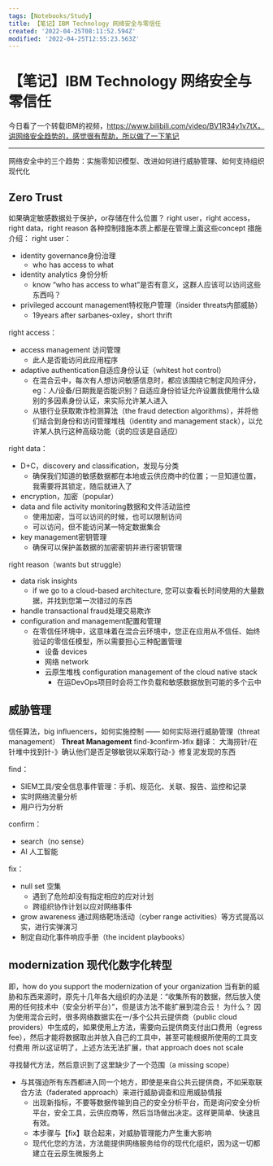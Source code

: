 ```yaml
---
tags: [Notebooks/Study]
title: 【笔记】IBM Technology 网络安全与零信任
created: '2022-04-25T08:11:52.594Z'
modified: '2022-04-25T12:55:23.563Z'
---
```


# 【笔记】IBM Technology 网络安全与零信任

今日看了一个转载IBM的视频，https://www.bilibili.com/video/BV1R34y1v7tX，讲网络安全趋势的，感觉很有帮助，所以做了一下笔记

---

网络安全中的三个趋势：实施零知识模型、改进如何进行威胁管理、如何支持组织现代化

## Zero Trust
如果确定敏感数据处于保护，or存储在什么位置？
right user，right access，right data，right reason
各种控制措施本质上都是在管理上面这些concept
措施介绍：
right user：
- identity governance身份治理
  - who has access to what
- identity analytics 身份分析
  - know “who has access to what”是否有意义，这群人应该可以访问这些东西吗？
- privileged account management特权账户管理（insider threats内部威胁）
  - 19years after sarbanes-oxley，short thrift

right access：
- access management 访问管理
  - 此人是否能访问此应用程序
- adaptive authentication自适应身份认证（whitest hot control）
  - 在混合云中，每次有人想访问敏感信息时，都应该围绕它制定风险评分，eg：人/设备/日期我是否能识别？自适应身份验证允许设置我使用什么级别的多因素身份认证，来实际允许某人进入
  - 从银行业获取欺诈检测算法（the fraud detection algorithms），并将他们结合到身份和访问管理堆栈（identity and management stack），以允许某人执行这种高级功能（说的应该是自适应）

right data：
- D+C，discovery and classification，发现与分类
  - 确保我们知道的敏感数据都在本地或云供应商中的位置；一旦知道位置，我需要将其锁定，随后就进入了️
- encryption，加密（popular）
- data and file activity monitoring数据和文件活动监控
  - 使用加密，当可以访问的时候，也可以限制访问
  - 可以访问，但不能访问某一特定数据集合
- key management密钥管理
  - 确保可以保护盖数据的加密密钥并进行密钥管理

right reason（wants but struggle）
- data risk insights
  - if we go to a cloud-based architecture, 您可以查看长时间使用的大量数据，并找到您第一次错过的东西
- handle transactional fraud处理交易欺诈
- configuration and management配置和管理
  - 在零信任环境中，这意味着在混合云环境中，您正在应用从不信任、始终验证的零信任模型，所以需要担心三种配置管理
    - 设备 devices
    - 网络 network
    - 云原生堆栈 configuration management of the cloud native stack
      - 在运DevOps项目时会将工作负载和敏感数据放到可能的多个云中

## 威胁管理
信任算法，big influencers，如何实施控制 —— 如何实际进行威胁管理（threat management）
**Threat Management**
find-》confirm-》fix
翻译：
大海捞针/在针堆中找到针-》确认他们是否足够敏锐以采取行动-》修复泥发现的东西

find：
- SIEM工具/安全信息事件管理：手机、规范化、关联、报告、监控和记录
- 实时网络流量分析
- 用户行为分析

confirm：
- search（no sense）
- AI 人工智能

fix：
- null set 空集
  - 遇到了危险却没有指定相应的应对计划
  - 跨组织协作计划以应对网络事件
- grow awareness 通过网络靶场活动（cyber range activities）等方式提高以实，进行实弹演习
- 制定自动化事件响应手册（the incident playbooks）


## modernization 现代化数字化转型
即，how do you support the modernization of your organization
当有新的威胁和东西来源时，原先十几年各大组织的办法是：“收集所有的数据，然后放入使用的任何技术中（安全分析平台）”，但是该方法不能扩展到混合云！
为什么？
因为使用混合云时，很多网络数据实在一/多个公共云提供商（public cloud providers）中生成的，如果使用上方法，需要向云提供商支付出口费用（egress fee），然后才能将数据取出并放入自己的工具中，甚至可能根据所使用的工具支付费用
所以这证明了，上述方法无法扩展，that approach does not scale

寻找替代方法，然后意识到了这里缺少了一个范围（a missing scope）
- 与其强迫所有东西都进入同一个地方，即使是来自公共云提供商，不如采取联合方法（faderated approach）来进行威胁调查和应用威胁情报
  - 出现新指标，不要等数据传输到自己的安全分析平台，而是询问安全分析平台，安全工具，云供应商等，然后当场做出决定。这样更简单、快速且有效。
  - 本步骤与【fix】联合起来，对威胁管理能力产生重大影响
  - 现代化您的方法，方法能提供网络服务给你的现代化组织，因为这一切都建立在云原生微服务上


